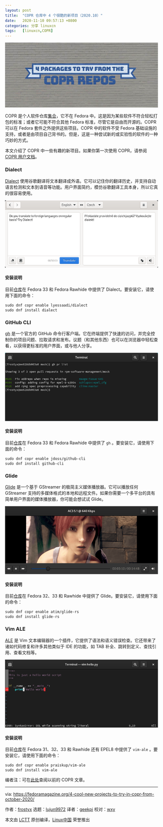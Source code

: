 ```yaml
---
layout: post
title:	"COPR 仓库中 4 个很酷的新项目（2020.10）"
date:	2020-11-10 09:57:13 +0800 
categories:	分享 linuxcn 
tags:	[linuxcn,COPR]
---
```



![](/Asserts/Images/album/202011/10/095716ks55y9h91b0hhe89.jpg)


COPR 是个人软件仓库[集合](https://copr.fedorainfracloud.org/)，它不在 Fedora 中。这是因为某些软件不符合轻松打包的标准；或者它可能不符合其他 Fedora 标准，尽管它是自由而开源的。COPR 可以在 Fedora 套件之外提供这些项目。COPR 中的软件不受 Fedora 基础设施的支持，或者是由项目自己背书的。但是，这是一种尝试新的或实验性的软件的一种巧妙的方式。


本文介绍了 COPR 中一些有趣的新项目。如果你第一次使用 COPR，请参阅 [COPR 用户文档](https://docs.pagure.org/copr.copr/user_documentation.html)。


### Dialect


[Dialect](https://github.com/gi-lom/dialect) 使用谷歌翻译将文本翻译成外语。它可以记住你的翻译历史，并支持自动语言检测和文本到语音等功能。用户界面简约，模仿谷歌翻译工具本身，所以它真的很容易使用。


![](/Asserts/Images/album/202011/10/095717vghzcejxggqh5u50.png)


#### 安装说明


目前[仓库](https://copr.fedorainfracloud.org/coprs/lyessaadi/dialect/)在 Fedora 33 和 Fedora Rawhide 中提供了 Dialect。要安装它，请使用下面的命令：



```
sudo dnf copr enable lyessaadi/dialect
sudo dnf install dialect

```

### GitHub CLI


[gh](https://github.com/cli/cli) 是一个官方的 GitHub 命令行客户端。它在终端提供了快速的访问，并完全控制你的项目问题、拉取请求和发布。议题（和其他东西）也可以在浏览器中轻松查看，以获得更标准的用户界面，或与他人分享。


![](/Asserts/Images/album/202011/10/095717qoteiqqqldwqieob.png)


#### 安装说明


目前[仓库](https://copr.fedorainfracloud.org/coprs/jdoss/github-cli/)在 Fedora 33 和 Fedora Rawhide 中提供了 `gh` 。要安装它，请使用下面的命令：



```
sudo dnf copr enable jdoss/github-cli
sudo dnf install github-cli

```

### Glide


[Glide](https://github.com/philn/glide) 是一个基于 GStreamer 的极简主义媒体播放器。它可以播放任何 GStreamer 支持的多媒体格式的本地和远程文件。如果你需要一个多平台的具有简单用户界面的媒体播放器，你可能会想试试 Glide。


![](/Asserts/Images/album/202011/10/095718t2m94jb1ts58v9vt.png)


#### 安装说明


目前[仓库](https://copr.fedorainfracloud.org/coprs/atim/glide-rs/)在 Fedora 32、33 和 Rawhide 中提供了 Glide。要安装它，请使用下面的命令：



```
sudo dnf copr enable atim/glide-rs
sudo dnf install glide-rs

```

### Vim ALE


[ALE](https://github.com/dense-analysis/ale) 是 Vim 文本编辑器的一个插件，它提供了语法和语义错误检查。它还带来了诸如代码修复和许多其他类似于 IDE 的功能，如 TAB 补全、跳转到定义、查找引用、查看文档等。


![](/Asserts/Images/album/202011/10/095719x5sqkgj6jjjgms6n.png)


#### 安装说明


目前[仓库](https://copr.fedorainfracloud.org/coprs/praiskup/vim-ale/)在 Fedora 31、32、33 和 Rawhide 还有 EPEL8 中提供了 `vim-ale` 。要安装它，请使用下面的命令：



```
sudo dnf copr enable praiskup/vim-ale
sudo dnf install vim-ale

```

编者注：可在[此处](https://fedoramagazine.org/?s=COPR)查阅以前的 COPR 文章。




---


via: <https://fedoramagazine.org/4-cool-new-projects-to-try-in-copr-from-october-2020/>


作者：[frostyx](https://fedoramagazine.org/author/frostyx/) 选题：[lujun9972](https://github.com/lujun9972) 译者：[geekpi](https://github.com/geekpi) 校对：[wxy](https://github.com/wxy)


本文由 [LCTT](https://github.com/LCTT/TranslateProject) 原创编译，[Linux中国](https://linux.cn/) 荣誉推出
